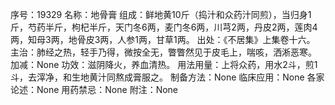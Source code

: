 序号：19329
名称：地骨膏
组成：鲜地黄10斤（捣汁和众药汁同煎），当归身1斤，芍药半斤，枸杞半斤，天门冬6两，麦门冬6两，川芎2两，丹皮2两，莲肉4两，知母3两，地骨皮3两，人参1两，甘草1两。
出处：《不居集》上集卷十六。
主治：肺经之热，轻手乃得，微按全无，瞥瞥然见于皮毛上，喘咳，洒淅恶寒。
加减：None
功效：滋阴降火，养血清热。
用法用量：上将众药，用水2斗，煎1斗，去滓净，和生地黄汁同熬成膏服之。
制备方法：None
临床应用：None
各家论述：None
用药禁忌：None
附注：None
